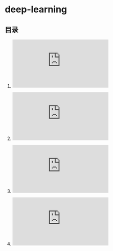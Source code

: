 # deep-learning

## 目录

1. ![深度学习发展史](https://github.com/NGSHotpot/deep-learning/blob/master/DeepLearning-TheHistory.md)

2. ![M-P模型](https://github.com/NGSHotpot/deep-learning/blob/master/M-P%20model.md)

3. ![深度学习|Stanford大学cs231n课程目录](https://github.com/NGSHotpot/deep-learning/blob/master/stanford-deep-learning.md)

4. ![Stanford深度学习课程|第一课卷积神经网络简介](https://github.com/NGSHotpot/deep-learning/blob/master/%E5%8D%B7%E7%A7%AF%E7%A5%9E%E7%BB%8F%E7%BD%91%E7%BB%9C%E7%AE%80%E4%BB%8B.md)
